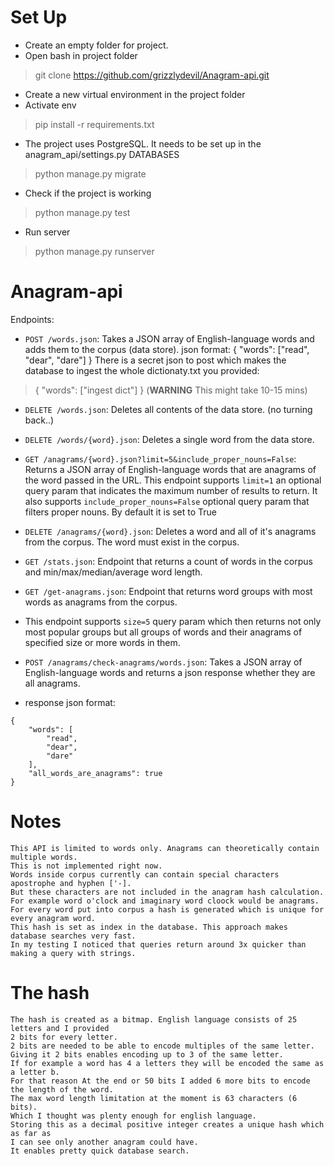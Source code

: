 # Set Up

- Create an empty folder for project.
- Open bash in project folder
> git clone https://github.com/grizzlydevil/Anagram-api.git

- Create a new virtual environment in the project folder
- Activate env
> pip install -r requirements.txt

- The project uses PostgreSQL. It needs to be set up in the anagram_api/settings.py DATABASES
> python manage.py migrate

- Check if the project is working
> python manage.py test

- Run server
> python manage.py runserver

# Anagram-api

Endpoints:
- `POST /words.json`: Takes a JSON array of English-language words and adds them to the corpus (data store).
json format: { "words": ["read", "dear", "dare"] }
There is a secret json to post which makes the database to ingest the whole dictionaty.txt you provided:
> { "words": ["ingest dict"] } (**WARNING** This might take 10-15 mins)

- `DELETE /words.json`: Deletes all contents of the data store. (no turning back..)

- `DELETE /words/{word}.json`: Deletes a single word from the data store.

- `GET /anagrams/{word}.json?limit=5&include_proper_nouns=False`:
  Returns a JSON array of English-language words that are anagrams of the word passed in the URL.
  This endpoint supports `limit=1` an optional query param that indicates the maximum number of results to return.
  It also supports `include_proper_nouns=False` optional query param that filters proper nouns. By default it is set to True

- `DELETE /anagrams/{word}.json`: Deletes a word and all of it's anagrams from the corpus. The word must exist in the corpus.

- `GET /stats.json`: Endpoint that returns a count of words in the corpus and min/max/median/average word length.

- `GET /get-anagrams.json`: Endpoint that returns word groups with most words as anagrams from the corpus.
 - This endpoint supports `size=5` query param which then returns not only most popular groups but all groups of words and their anagrams of specified size or more words in them.

- `POST /anagrams/check-anagrams/words.json`: Takes a JSON array of English-language words and returns a json response whether they are all anagrams.
- response json format:
```
{
    "words": [
        "read",
        "dear",
        "dare"
    ],
    "all_words_are_anagrams": true
}
```

# Notes

```
This API is limited to words only. Anagrams can theoretically contain multiple words.
This is not implemented right now.
Words inside corpus currently can contain special characters apostrophe and hyphen ['-].
But these characters are not included in the anagram hash calculation.
For example word o'clock and imaginary word cloock would be anagrams.
For every word put into corpus a hash is generated which is unique for every anagram word.
This hash is set as index in the database. This approach makes database searches very fast.
In my testing I noticed that queries return around 3x quicker than making a query with strings.
```

# The hash

```
The hash is created as a bitmap. English language consists of 25 letters and I provided
2 bits for every letter.
2 bits are needed to be able to encode multiples of the same letter.
Giving it 2 bits enables encoding up to 3 of the same letter.
If for example a word has 4 a letters they will be encoded the same as a letter b.
For that reason At the end or 50 bits I added 6 more bits to encode the length of the word.
The max word length limitation at the moment is 63 characters (6 bits).
Which I thought was plenty enough for english language.
Storing this as a decimal positive integer creates a unique hash which as far as
I can see only another anagram could have.
It enables pretty quick database search.
```
